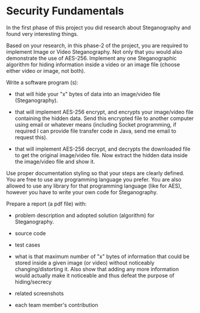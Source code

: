 # Security Fundamentals

In the first phase of this project you did research about Steganography and found very interesting things.

Based on your research, in this phase-2 of the project, you are required to implement Image or Video Steganography. Not only that you would also demonstrate the use of AES-256. Implement any one Steganographic algorithm for hiding information inside a video or an image file (choose either video or image, not both).

Write a software program (s):

* that will hide your "x" bytes of data into an image/video file (Steganography).

* that will implement AES-256 encrypt, and encrypts your image/video file containing the hidden data. Send this encrypted file to another computer using email or whatever means (including Socket programming, if required I can provide file transfer code in Java, send me email to request this).

* that will implement AES-256 decrypt, and decrypts the downloaded file to get the original image/video file. Now extract the hidden data inside the image/video file and show it.

Use proper documentation styling so that your steps are clearly defined.
You are free to use any programming language you prefer. You are also allowed
to use any library for that programming language (like for AES), however you
have to write your own code for Steganography.

Prepare a report (a pdf file) with:

* problem description and adopted solution (algorithm) for Steganography.

* source code

* test cases

* what is that maximum number of "x" bytes of information that could be stored inside a given image (or video) without noticeably changing/distorting it. Also show that adding any more information would actually make it noticeable and thus defeat the purpose of hiding/secrecy

* related screenshots

* each team member's contribution

